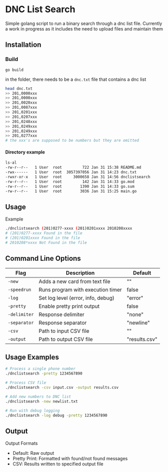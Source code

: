 # DNC List Search

Simple golang script to run a binary search through a dnc list file. 
Currently a work in progress as it includes the need to upload files and maintain them

## Installation

### Build
```go build```

in the folder, there needs to be a `dnc.txt` file that contains a dnc list

```bash
head dnc.txt
>> 201,0000xxx
>> 201,0000xxx
>> 201,0020xxx
>> 201,0087xxx
>> 201,0201xxx
>> 201,0207xxx
>> 201,0248xxx
>> 201,0249xxx
>> 201,0249xxx
>> 201,0277xxx
# the xxx's are supposed to be numbers but they are omitted
```

#### Directory example
```bash
ls-al
-rw-r--r--   1 User  root         722 Jan 31 15:38 README.md
-rwx------   1 User  root  3057397056 Jan 31 14:23 dnc.txt
-rwxr-xr-x   1 User  root     3000658 Jan 31 14:56 dnclistsearch
-rw-r--r--   1 User  root         142 Jan 31 14:33 go.mod
-rw-r--r--   1 User  root        1390 Jan 31 14:33 go.sum
-rw-r--r--   1 User  root        3036 Jan 31 15:25 main.go
```

## Usage

Example
```bash
./dnclistsearch (201)0277-xxxx (201)0201xxxx 2010208xxxx
# (201)0277-xxxx Found in the file
# (201)0201xxxx Found in the file
# 2010208*xxxx Not Found in the file
```


## Command Line Options

| Flag | Description | Default |
|------|-------------|---------|
| `-new` | Adds a new card from text file | "" |
| `-speedrun` | Runs program with execution timer | false |
| `-log` | Set log level (error, info, debug) | "error" |
| `-pretty` | Enable pretty print output | false |
| `-delimiter` | Response delimiter | "none" |
| `-separator` | Response separator | "newline" |
| `-csv` | Path to input CSV file | "" |
| `-output` | Path to output CSV file | "results.csv" |

## Usage Examples

```bash
# Process a single phone number
./dnclistsearch -pretty 1234567890

# Process CSV file
./dnclistsearch -csv input.csv -output results.csv

# Add new numbers to DNC list
./dnclistsearch -new newlist.txt

# Run with debug logging
./dnclistsearch -log debug -pretty 1234567890
```

## Output
Output Formats
- Default: Raw output
- Pretty Print: Formatted with found/not found messages
- CSV: Results written to specified output file